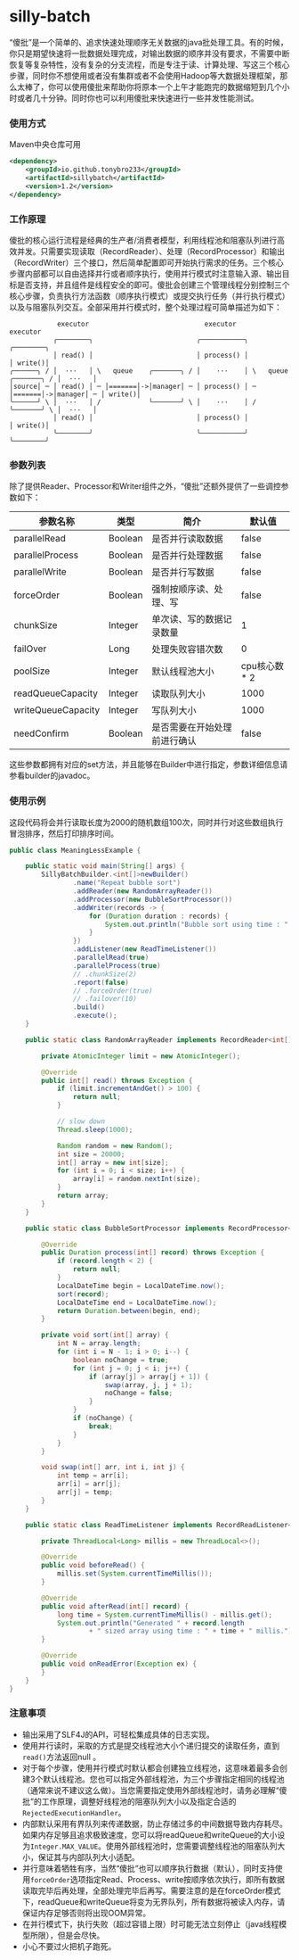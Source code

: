 # silly-batch
“傻批”是一个简单的、追求快速处理顺序无关数据的java批处理工具。有的时候，你只是期望快速将一批数据处理完成，对输出数据的顺序并没有要求，不需要中断恢复等复杂特性，没有复杂的分支流程，而是专注于读、计算处理、写这三个核心步骤，同时你不想使用或者没有集群或者不会使用Hadoop等大数据处理框架，那么太棒了，你可以使用傻批来帮助你将原本一个上午才能跑完的数据缩短到几个小时或者几十分钟。同时你也可以利用傻批来快速进行一些并发性能测试。

### 使用方式

Maven中央仓库可用	

```xml
<dependency>
    <groupId>io.github.tonybro233</groupId>
    <artifactId>sillybatch</artifactId>
    <version>1.2</version>
</dependency>
```

### 工作原理

傻批的核心运行流程是经典的生产者/消费者模型，利用线程池和阻塞队列进行高效并发。只需要实现读取（RecordReader）、处理（RecordProcessor）和输出（RecordWriter）三个接口，然后简单配置即可开始执行需求的任务。三个核心步骤内部都可以自由选择并行或者顺序执行，使用并行模式时注意输入源、输出目标是否支持，并且组件是线程安全的即可。傻批会创建三个管理线程分别控制三个核心步骤，负责执行方法函数（顺序执行模式）或提交执行任务（并行执行模式）以及与阻塞队列交互。全部采用并行模式时，整个处理过程可简单描述为如下：

```
            executor                             executor                              executor
           ╭────────╮                          ╭───────────╮                          ╭────────╮
           │ read() │                          │ process() │                          │ write()│
╭──────╮ / │  ···   │ \   queue    ╭───────╮ / │    ···    │ \   queue    ╭───────╮ / │  ···   │
│source│ ─ │ read() │ ─ │=======│->│manager│ ─ │ process() │ ─ │=======│->│manager│ ─ │ write()│
╰──────╯ \ │  ···   │ /            ╰───────╯ \ │    ···    │ /            ╰───────╯ \ │  ···   │
           │ read() │                          │ process() │                          │ write()│
           ╰────────╯                          ╰───────────╯                          ╰────────╯
```

### 参数列表

除了提供Reader、Processor和Writer组件之外，“傻批”还额外提供了一些调控参数如下：

| 参数名称           | 类型    | 简介                         | 默认值        |
| ------------------ | ------- | ---------------------------- | ------------- |
| parallelRead       | Boolean | 是否并行读取数据             | false         |
| parallelProcess    | Boolean | 是否并行处理数据             | false         |
| parallelWrite      | Boolean | 是否并行写数据               | false         |
| forceOrder         | Boolean | 强制按顺序读、处理、写       | false         |
| chunkSize          | Integer | 单次读、写的数据记录数量     | 1             |
| failOver           | Long    | 处理失败容错次数             | 0             |
| poolSize           | Integer | 默认线程池大小               | cpu核心数 * 2 |
| readQueueCapacity  | Integer | 读取队列大小                 | 1000          |
| writeQueueCapacity | Integer | 写队列大小                   | 1000          |
| needConfirm        | Boolean | 是否需要在开始处理前进行确认 | false         |

这些参数都拥有对应的set方法，并且能够在Builder中进行指定，参数详细信息请参看builder的javadoc。

### 使用示例

这段代码将会并行读取长度为2000的随机数组100次，同时并行对这些数组执行冒泡排序，然后打印排序时间。

``` java
public class MeaningLessExample {

    public static void main(String[] args) {
        SillyBatchBuilder.<int[]>newBuilder()
                .name("Repeat bubble sort")
                .addReader(new RandomArrayReader())
                .addProcessor(new BubbleSortProcessor())
                .addWriter(records -> {
                    for (Duration duration : records) {
                        System.out.println("Bubble sort using time : " + duration);
                    }
                })
                .addListener(new ReadTimeListener())
                .parallelRead(true)
                .parallelProcess(true)
                // .chunkSize(2)
                .report(false)
                // .forceOrder(true)
                // .failover(10)
                .build()
                .execute();
    }

    public static class RandomArrayReader implements RecordReader<int[]> {

        private AtomicInteger limit = new AtomicInteger();

        @Override
        public int[] read() throws Exception {
            if (limit.incrementAndGet() > 100) {
                return null;
            }

            // slow down
            Thread.sleep(1000);

            Random random = new Random();
            int size = 20000;
            int[] array = new int[size];
            for (int i = 0; i < size; i++) {
                array[i] = random.nextInt(size);
            }
            return array;
        }
    }

    public static class BubbleSortProcessor implements RecordProcessor<int[], Duration> {

        @Override
        public Duration process(int[] record) throws Exception {
            if (record.length < 2) {
                return null;
            }
            LocalDateTime begin = LocalDateTime.now();
            sort(record);
            LocalDateTime end = LocalDateTime.now();
            return Duration.between(begin, end);
        }

        private void sort(int[] array) {
            int N = array.length;
            for (int i = N - 1; i > 0; i--) {
                boolean noChange = true;
                for (int j = 0; j < i; j++) {
                    if (array[j] > array[j + 1]) {
                        swap(array, j, j + 1);
                        noChange = false;
                    }
                }
                if (noChange) {
                    break;
                }
            }
        }

        void swap(int[] arr, int i, int j) {
            int temp = arr[i];
            arr[i] = arr[j];
            arr[j] = temp;
        }
    }

    public static class ReadTimeListener implements RecordReadListener<int[]> {

        private ThreadLocal<Long> millis = new ThreadLocal<>();

        @Override
        public void beforeRead() {
            millis.set(System.currentTimeMillis());
        }

        @Override
        public void afterRead(int[] record) {
            long time = System.currentTimeMillis() - millis.get();
            System.out.println("Generated " + record.length
                    + " sized array using time : " + time + " millis.");
        }

        @Override
        public void onReadError(Exception ex) {
        }
    }
}
```

### 注意事项

- 输出采用了SLF4J的API，可轻松集成具体的日志实现。
- 使用并行读时，采取的方式是提交线程池大小个递归提交的读取任务，直到`read()`方法返回null 。
- 对于每个步骤，使用并行模式时默认都会创建独立线程池，这意味着最多会创建3个默认线程池。您也可以指定外部线程池，为三个步骤指定相同的线程池（通常来说不建议这么做）。当您需要指定使用外部线程池时，请务必理解“傻批”的工作原理，调整好线程池的阻塞队列大小以及指定合适的`RejectedExecutionHandler`。
- 内部默认采用有界队列来传递数据，防止存储过多的中间数据导致内存耗尽。如果内存足够且追求极致速度，您可以将readQueue和writeQueue的大小设为`Integer.MAX_VALUE`。使用外部线程池时，您需要调整线程池的阻塞队列大小，保证其与内部队列大小适配。
- 并行意味着牺牲有序，当然“傻批”也可以顺序执行数据（默认），同时支持使用`forceOrder`选项指定Read、Process、write按顺序依次执行，即所有数据读取完毕后再处理，全部处理完毕后再写。需要注意的是在forceOrder模式下，readQueue和writeQueue将变为无界队列，所有数据将被读入内存，请保证内存足够否则将出现OOM异常。
- 在并行模式下，执行失败（超过容错上限）时可能无法立刻停止（java线程模型所限），但是会尽快。
- 小心不要过火把机子跑死。